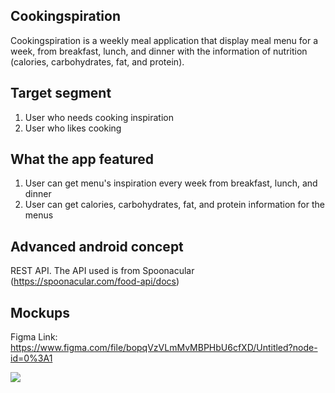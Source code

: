 ## Cookingspiration
Cookingspiration is a weekly meal application that display meal menu for a week, from breakfast, lunch, and dinner 
with the information of nutrition (calories, carbohydrates, fat, and protein). 

## Target segment
1. User who needs cooking inspiration
2. User who likes cooking

## What the app featured
1. User can get menu's inspiration every week from breakfast, lunch, and dinner
2. User can get calories, carbohydrates, fat, and protein information for the menus

## Advanced android concept
REST API. The API used is from Spoonacular (https://spoonacular.com/food-api/docs)

## Mockups
Figma Link: https://www.figma.com/file/bopqVzVLmMvMBPHbU6cfXD/Untitled?node-id=0%3A1

<img src="https://user-images.githubusercontent.com/62920741/144656695-62c587de-fa06-43d0-9eac-7a1d3e0751d0.png">
